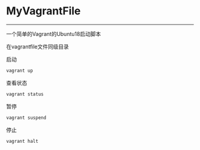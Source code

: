 # MyVagrantFile
---

一个简单的Vagrant的Ubuntu18启动脚本

在vagrantfile文件同级目录

启动
```bash
vagrant up
```
查看状态
```bash
vagrant status
```
暂停
```bash
vagrant suspend
```
停止
```bash
vagrant halt
```
